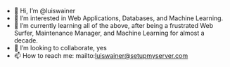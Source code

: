 - 👋 Hi, I’m @luiswainer
- 👀 I’m interested in Web Applications, Databases, and Machine Learning.
- 🌱 I’m currently learning all of the above, after being a frustrated Web Surfer, Maintenance Manager, and Machine Learning for almost a decade.
- 💞️ I’m looking to collaborate, yes
- 📫 How to reach me: mailto:luiswainer@setupmyserver.com

<!---
luiswainer/luiswainer is a ✨ special ✨ repository because its `README.md` (this file) appears on your GitHub profile.
You can click the Preview link to take a look at your changes.
--->
